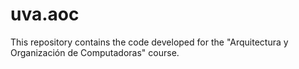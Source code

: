 # uva.aoc
This repository contains the code developed for the "Arquitectura y Organización de Computadoras" course.
